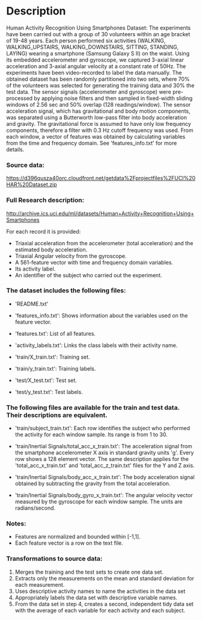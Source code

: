 
# Description

Human Activity Recognition Using Smartphones Dataset:
The experiments have been carried out with a group of 30 volunteers within an age bracket of 19-48 years. 
Each person performed six activities (WALKING, WALKING_UPSTAIRS, WALKING_DOWNSTAIRS, SITTING, STANDING, LAYING) 
wearing a smartphone (Samsung Galaxy S II) on the waist. Using its embedded accelerometer and gyroscope, we 
captured 3-axial linear acceleration and 3-axial angular velocity at a constant rate of 50Hz. The experiments
have been video-recorded to label the data manually. The obtained dataset has been randomly partitioned into 
two sets, where 70% of the volunteers was selected for generating the training data and 30% the test data. 
The sensor signals (accelerometer and gyroscope) were pre-processed by applying noise filters and then sampled 
in fixed-width sliding windows of 2.56 sec and 50% overlap (128 readings/window). The sensor acceleration signal,
which has gravitational and body motion components, was separated using a Butterworth low-pass filter into body 
acceleration and gravity. The gravitational force is assumed to have only low frequency components, therefore a 
filter with 0.3 Hz cutoff frequency was used. From each window, a vector of features was obtained by calculating 
variables from the time and frequency domain. See 'features_info.txt' for more details. 

### Source data:
https://d396qusza40orc.cloudfront.net/getdata%2Fprojectfiles%2FUCI%20HAR%20Dataset.zip 

### Full Research description:
http://archive.ics.uci.edu/ml/datasets/Human+Activity+Recognition+Using+Smartphones 

For each record it is provided:
- Triaxial acceleration from the accelerometer (total acceleration) and the estimated body acceleration.
- Triaxial Angular velocity from the gyroscope. 
- A 561-feature vector with time and frequency domain variables. 
- Its activity label. 
- An identifier of the subject who carried out the experiment.

### The dataset includes the following files:
- 'README.txt'

- 'features_info.txt': Shows information about the variables used on the feature vector.

- 'features.txt': List of all features.

- 'activity_labels.txt': Links the class labels with their activity name.

- 'train/X_train.txt': Training set.

- 'train/y_train.txt': Training labels.

- 'test/X_test.txt': Test set.

- 'test/y_test.txt': Test labels.


### The following files are available for the train and test data. Their descriptions are equivalent. 

- 'train/subject_train.txt': Each row identifies the subject who performed the activity for each window sample. 
Its range is from 1 to 30. 

- 'train/Inertial Signals/total_acc_x_train.txt': The acceleration signal from the smartphone accelerometer X 
axis in standard gravity units 'g'. Every row shows a 128 element vector. The same description applies for 
the 'total_acc_x_train.txt' and 'total_acc_z_train.txt' files for the Y and Z axis. 

- 'train/Inertial Signals/body_acc_x_train.txt': The body acceleration signal obtained by subtracting the 
gravity from the total acceleration. 

- 'train/Inertial Signals/body_gyro_x_train.txt': The angular velocity vector measured by the gyroscope for 
each window sample. The units are radians/second. 

### Notes: 
- Features are normalized and bounded within [-1,1].
- Each feature vector is a row on the text file.

### Transformations to source data:
1. Merges the training and the test sets to create one data set.
2. Extracts only the measurements on the mean and standard deviation for each measurement. 
3. Uses descriptive activity names to name the activities in the data set
4. Appropriately labels the data set with descriptive variable names. 
5. From the data set in step 4, creates a second, independent tidy data set with the average of each variable for each activity and each subject.
